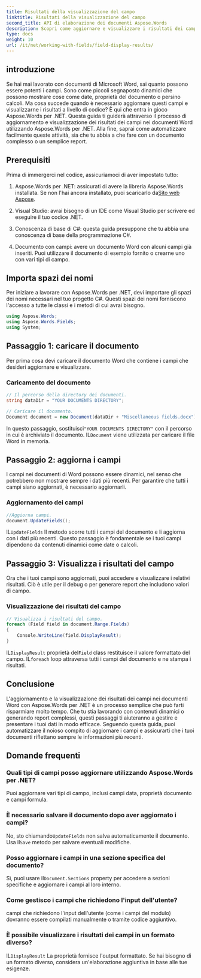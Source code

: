 ```yaml
---
title: Risultati della visualizzazione del campo
linktitle: Risultati della visualizzazione del campo
second_title: API di elaborazione dei documenti Aspose.Words
description: Scopri come aggiornare e visualizzare i risultati dei campi nei documenti Word utilizzando Aspose.Words per .NET con questa guida passo passo. Perfetto per automatizzare le attività relative ai documenti.
type: docs
weight: 10
url: /it/net/working-with-fields/field-display-results/
---
```

## introduzione

Se hai mai lavorato con documenti di Microsoft Word, sai quanto possono essere potenti i campi. Sono come piccoli segnaposto dinamici che possono mostrare cose come date, proprietà del documento o persino calcoli. Ma cosa succede quando è necessario aggiornare questi campi e visualizzarne i risultati a livello di codice? È qui che entra in gioco Aspose.Words per .NET. Questa guida ti guiderà attraverso il processo di aggiornamento e visualizzazione dei risultati dei campi nei documenti Word utilizzando Aspose.Words per .NET. Alla fine, saprai come automatizzare facilmente queste attività, sia che tu abbia a che fare con un documento complesso o un semplice report.

## Prerequisiti

Prima di immergerci nel codice, assicuriamoci di aver impostato tutto:

1. Aspose.Words per .NET: assicurati di avere la libreria Aspose.Words installata. Se non l'hai ancora installato, puoi scaricarlo da[Sito web Aspose](https://releases.aspose.com/words/net/).

2. Visual Studio: avrai bisogno di un IDE come Visual Studio per scrivere ed eseguire il tuo codice .NET.

3. Conoscenza di base di C#: questa guida presuppone che tu abbia una conoscenza di base della programmazione C#.

4. Documento con campi: avere un documento Word con alcuni campi già inseriti. Puoi utilizzare il documento di esempio fornito o crearne uno con vari tipi di campo.

## Importa spazi dei nomi

Per iniziare a lavorare con Aspose.Words per .NET, devi importare gli spazi dei nomi necessari nel tuo progetto C#. Questi spazi dei nomi forniscono l'accesso a tutte le classi e i metodi di cui avrai bisogno.

```csharp
using Aspose.Words;
using Aspose.Words.Fields;
using System;
```

## Passaggio 1: caricare il documento

Per prima cosa devi caricare il documento Word che contiene i campi che desideri aggiornare e visualizzare.

### Caricamento del documento

```csharp
// Il percorso della directory dei documenti.
string dataDir = "YOUR DOCUMENTS DIRECTORY";

// Caricare il documento.
Document document = new Document(dataDir + "Miscellaneous fields.docx");
```

 In questo passaggio, sostituisci`"YOUR DOCUMENTS DIRECTORY"` con il percorso in cui è archiviato il documento. IL`Document` viene utilizzata per caricare il file Word in memoria.

## Passaggio 2: aggiorna i campi

I campi nei documenti di Word possono essere dinamici, nel senso che potrebbero non mostrare sempre i dati più recenti. Per garantire che tutti i campi siano aggiornati, è necessario aggiornarli.

### Aggiornamento dei campi

```csharp
//Aggiorna campi.
document.UpdateFields();
```

 IL`UpdateFields` Il metodo scorre tutti i campi del documento e li aggiorna con i dati più recenti. Questo passaggio è fondamentale se i tuoi campi dipendono da contenuti dinamici come date o calcoli.

## Passaggio 3: Visualizza i risultati del campo

Ora che i tuoi campi sono aggiornati, puoi accedere e visualizzare i relativi risultati. Ciò è utile per il debug o per generare report che includono valori di campo.

### Visualizzazione dei risultati del campo

```csharp
// Visualizza i risultati del campo.
foreach (Field field in document.Range.Fields)
{
    Console.WriteLine(field.DisplayResult);
}
```

 IL`DisplayResult` proprietà del`Field` class restituisce il valore formattato del campo. IL`foreach` loop attraversa tutti i campi del documento e ne stampa i risultati.

## Conclusione

L'aggiornamento e la visualizzazione dei risultati dei campi nei documenti Word con Aspose.Words per .NET è un processo semplice che può farti risparmiare molto tempo. Che tu stia lavorando con contenuti dinamici o generando report complessi, questi passaggi ti aiuteranno a gestire e presentare i tuoi dati in modo efficace. Seguendo questa guida, puoi automatizzare il noioso compito di aggiornare i campi e assicurarti che i tuoi documenti riflettano sempre le informazioni più recenti.

## Domande frequenti

### Quali tipi di campi posso aggiornare utilizzando Aspose.Words per .NET?  
Puoi aggiornare vari tipi di campo, inclusi campi data, proprietà documento e campi formula.

### È necessario salvare il documento dopo aver aggiornato i campi?  
 No, sto chiamando`UpdateFields` non salva automaticamente il documento. Usa il`Save` metodo per salvare eventuali modifiche.

### Posso aggiornare i campi in una sezione specifica del documento?  
 Sì, puoi usare il`Document.Sections` property per accedere a sezioni specifiche e aggiornare i campi al loro interno.

### Come gestisco i campi che richiedono l'input dell'utente?  
campi che richiedono l'input dell'utente (come i campi del modulo) dovranno essere compilati manualmente o tramite codice aggiuntivo.

### È possibile visualizzare i risultati dei campi in un formato diverso?  
 IL`DisplayResult` La proprietà fornisce l'output formattato. Se hai bisogno di un formato diverso, considera un'elaborazione aggiuntiva in base alle tue esigenze.
